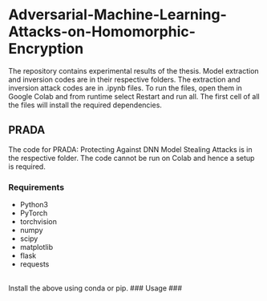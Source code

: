 # Adversarial-Machine-Learning-Attacks-on-Homomorphic-Encryption #
The repository contains experimental results of the thesis. Model extraction and inversion codes are in their respective folders.
The extraction and inversion attack codes are in .ipynb files. To run the files, open them in Google Colab and from runtime select Restart and run all. The first cell of all the files will install the required dependencies.
## PRADA ##
The code for PRADA: Protecting Against DNN Model Stealing Attacks is in the respective folder. The code cannot be run on Colab and hence a setup is required.
### Requirements ###
* Python3
* PyTorch
* torchvision
* numpy
* scipy
* matplotlib
* flask
* requests
<br />
Install the above using conda or pip.
### Usage ###
